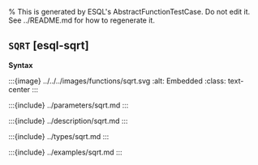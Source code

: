 % This is generated by ESQL's AbstractFunctionTestCase. Do not edit it. See ../README.md for how to regenerate it.

## `SQRT` [esql-sqrt]

**Syntax**

:::{image} ../../../images/functions/sqrt.svg
:alt: Embedded
:class: text-center
:::


:::{include} ../parameters/sqrt.md
:::

:::{include} ../description/sqrt.md
:::

:::{include} ../types/sqrt.md
:::

:::{include} ../examples/sqrt.md
:::
